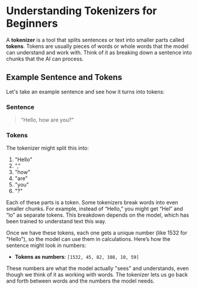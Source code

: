 # Understanding Tokenizers for Beginners

A **tokenizer** is a tool that splits sentences or text into smaller parts called **tokens**. Tokens are usually pieces of words or whole words that the model can understand and work with. Think of it as breaking down a sentence into chunks that the AI can process.

## Example Sentence and Tokens

Let's take an example sentence and see how it turns into tokens:

### Sentence
> "Hello, how are you?"

### Tokens
The tokenizer might split this into:
1. "Hello"
2. ","
3. "how"
4. "are"
5. "you"
6. "?"

Each of these parts is a token. Some tokenizers break words into even smaller chunks. For example, instead of “Hello,” you might get “Hel” and “lo” as separate tokens. This breakdown depends on the model, which has been trained to understand text this way.

Once we have these tokens, each one gets a unique number (like 1532 for "Hello"), so the model can use them in calculations. Here’s how the sentence might look in numbers:

- **Tokens as numbers**: `[1532, 45, 82, 108, 10, 59]`

These numbers are what the model actually "sees" and understands, even though we think of it as working with words. The tokenizer lets us go back and forth between words and the numbers the model needs.
